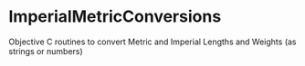 ImperialMetricConversions
=========================

Objective C routines to convert Metric and Imperial Lengths and Weights (as strings or numbers)
